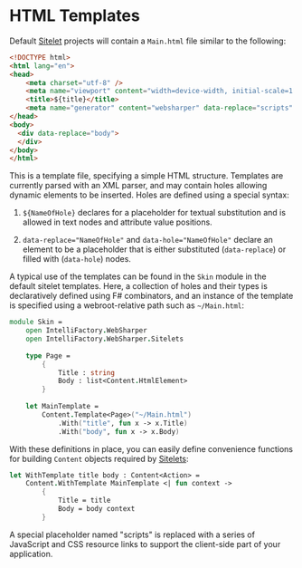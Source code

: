 # HTML Templates

Default [Sitelet](Sitelets.md) projects will contain a `Main.html`
file similar to the following:

```html
<!DOCTYPE html>
<html lang="en">
<head>
    <meta charset="utf-8" />
    <meta name="viewport" content="width=device-width, initial-scale=1.0" />
    <title>${title}</title>
    <meta name="generator" content="websharper" data-replace="scripts" />
</head>
<body>
  <div data-replace="body">
  </div>
</body>
</html>
```

This is a template file, specifying a simple HTML structure.
Templates are currently parsed with an XML parser, and may contain
holes allowing dynamic elements to be inserted. Holes are defined
using a special syntax:

1. `${NameOfHole}` declares for a placeholder for textual substitution
   and is allowed in text nodes and attribute value positions.

2. `data-replace="NameOfHole"` and `data-hole="NameOfHole"` declare an
   element to be a placeholder that is either substituted
   (`data-replace`) or filled with (`data-hole`) nodes.

A typical use of the templates can be found in the `Skin` module in
the default sitelet templates. Here, a collection of holes and their
types is declaratively defined using F# combinators, and an instance
of the template is specified using a webroot-relative path such as
`~/Main.html`:

```fsharp
module Skin =
    open IntelliFactory.WebSharper
    open IntelliFactory.WebSharper.Sitelets
 
    type Page =
        {
            Title : string
            Body : list<Content.HtmlElement>
        }
 
    let MainTemplate =
        Content.Template<Page>("~/Main.html")
            .With("title", fun x -> x.Title)
            .With("body", fun x -> x.Body)
```

With these definitions in place, you can easily define convenience
functions for building `Content` objects required by
[Sitelets](Sitelets.md):

```fsharp
let WithTemplate title body : Content<Action> =
    Content.WithTemplate MainTemplate <| fun context ->
        {
            Title = title
            Body = body context
        }
```

A special placeholder named "scripts" is replaced with a series of
JavaScript and CSS resource links to support the client-side part of
your application.
